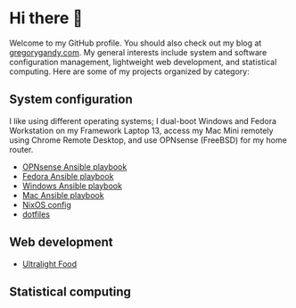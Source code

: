 # Hi there 👋

Welcome to my GitHub profile. You should also check out my blog at [gregorygandy.com](https://www.gregorygandy.com). My general interests include system and software configuration management, lightweight web development, and statistical computing. Here are some of my projects organized by category:

## System configuration

I like using different operating systems; I dual-boot Windows and Fedora Workstation on my Framework Laptop 13, access my Mac Mini remotely using Chrome Remote Desktop, and use OPNsense (FreeBSD) for my home router.

- [OPNsense Ansible playbook](https://github.com/gregorygandy/opnsense-playbook)
- [Fedora Ansible playbook](https://github.com/gregorygandy/fedora-playbook)
- [Windows Ansible playbook](https://github.com/gregorygandy/windows-playbook)
- [Mac Ansible playbook](https://github.com/gregorygandy/mac-playbook)
- [NixOS config](https://github.com/gregorygandy/nixos-config)
- [dotfiles](https://github.com/gregorygandy/dotfiles)

## Web development

- [Ultralight Food](https://ultralightfood.com)

## Statistical computing

